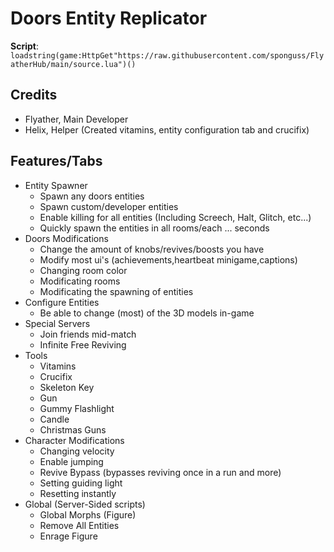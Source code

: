 # Doors Entity Replicator
**Script**: `loadstring(game:HttpGet"https://raw.githubusercontent.com/sponguss/FlyatherHub/main/source.lua")()`
## Credits
* Flyather, Main Developer
* Helix, Helper (Created vitamins, entity configuration tab and crucifix)
## Features/Tabs
* Entity Spawner
    - Spawn any doors entities
    * Spawn custom/developer entities
    * Enable killing for all entities (Including Screech, Halt, Glitch, etc...)
    * Quickly spawn the entities in all rooms/each ... seconds
* Doors Modifications
    * Change the amount of knobs/revives/boosts you have
    * Modify most ui's (achievements,heartbeat minigame,captions)
    * Changing room color
    * Modificating rooms
    * Modificating the spawning of entities
* Configure Entities
    * Be able to change (most) of the 3D models in-game
* Special Servers
    * Join friends mid-match
    * Infinite Free Reviving
* Tools
    * Vitamins
    * Crucifix
    * Skeleton Key
    * Gun
    * Gummy Flashlight
    * Candle
    * Christmas Guns 
* Character Modifications
    * Changing velocity
    * Enable jumping
    * Revive Bypass (bypasses reviving once in a run and more)
    * Setting guiding light
    * Resetting instantly
* Global (Server-Sided scripts)
    * Global Morphs (Figure)
    * Remove All Entities
    * Enrage Figure
